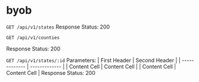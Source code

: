 # byob

`GET /api/v1/states`
Response
Status: 200

`GET /api/v1/counties`

Response
Status: 200

`GET /api/v1/states/:id`
Parameters:
| First Header  | Second Header |
| ------------- | ------------- |
| Content Cell  | Content Cell  |
| Content Cell  | Content Cell  |
Response
Status: 200
